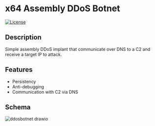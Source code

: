 # x64 Assembly DDoS Botnet

[![License](https://img.shields.io/badge/license-MIT-blue.svg)](LICENSE)
## Description

Simple assembly DDoS implant that communicate over DNS to a C2 and receive a target IP to attack.

## Features
- Persistency
- Anti-debugging
- Communication with C2 via DNS



## Schema  
![ddosbotnet drawio](https://github.com/Bruckyy/AssemblyBotnet/assets/73838483/b9e8b7ac-fa0f-4e43-b64a-fdcc7b8c03e0)
